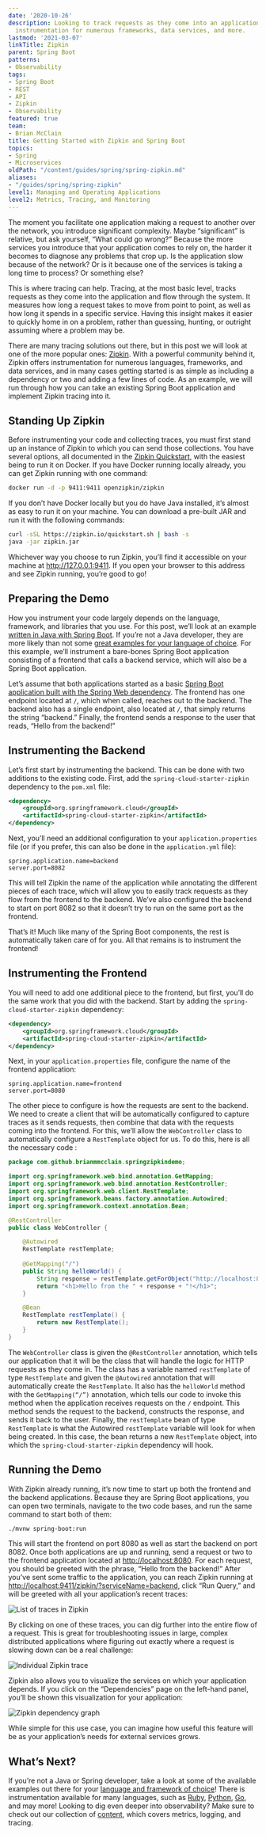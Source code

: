 ```yaml
---
date: '2020-10-26'
description: Looking to track requests as they come into an application? Zipkin offers
  instrumentation for numerous frameworks, data services, and more.
lastmod: '2021-03-07'
linkTitle: Zipkin
parent: Spring Boot
patterns:
- Observability
tags:
- Spring Boot
- REST
- API
- Zipkin
- Observability
featured: true
team:
- Brian McClain
title: Getting Started with Zipkin and Spring Boot
topics:
- Spring
- Microservices
oldPath: "/content/guides/spring/spring-zipkin.md"
aliases:
- "/guides/spring/spring-zipkin"
level1: Managing and Operating Applications
level2: Metrics, Tracing, and Monitoring
---
```


The moment you facilitate one application making a request to another over the network, you  introduce significant complexity. Maybe “significant” is relative, but ask yourself, “What could go wrong?” Because the more services you introduce that your application comes to rely on, the harder it becomes to diagnose any problems that crop up. Is the application slow because of the network? Or is it because one of the services is taking a long time to process? Or something else? 

This is where tracing can help. Tracing, at the most basic level, tracks requests as they come into the application and flow through the system. It measures how long a request takes to move from point to point, as well as how long it spends in a specific service. Having this insight makes it easier to quickly home in on a problem, rather than guessing, hunting, or outright assuming where a problem may be.

There are many tracing solutions out there, but in this post we will look at one of the more popular ones: [Zipkin](https://zipkin.io/). With a powerful community behind it, Zipkin offers instrumentation for numerous languages, frameworks, and data services, and in many cases  getting started is as simple as including a dependency or two and adding a few lines of code. As an example, we will run through  how you can take an existing Spring Boot application and implement Zipkin tracing into it.

## Standing Up Zipkin
Before instrumenting your code and collecting traces, you must first stand up an instance of Zipkin to which you can send those collections. You have several options, all documented in the [Zipkin Quickstart](https://zipkin.io/pages/quickstart.html), with the easiest being to run it on Docker. If you have Docker running locally already, you can get Zipkin running with one command:

```bash
docker run -d -p 9411:9411 openzipkin/zipkin
```

If you don’t have Docker locally but you do have Java installed, it’s almost as easy to run it on your machine. You can download a pre-built JAR and run it with the following commands:

```bash
curl -sSL https://zipkin.io/quickstart.sh | bash -s
java -jar zipkin.jar
```

Whichever way you choose to run Zipkin, you’ll find it accessible on your machine at http://127.0.0.1:9411. If you open your browser to this address and see Zipkin running, you’re good to go! 

## Preparing the Demo
How you instrument your code largely depends on the language, framework, and libraries that you use. For this post, we’ll look at an example [written in Java with Spring Boot](https://github.com/BrianMMcClain/spring-zipkin-demo). If you’re not a Java developer, they are more likely than not some [great examples for your language of choice](https://zipkin.io/pages/tracers_instrumentation.html). For this example, we’ll instrument a bare-bones Spring Boot application consisting of a frontend that calls a backend service, which will also be a Spring Boot application. 

Let’s assume that both applications started as a basic [Spring Boot application built with the Spring Web dependency](/guides/spring/spring-build-api). The frontend has one endpoint located at `/`, which when called, reaches out to the backend. The backend also has a single endpoint, also located at `/`, that simply returns the string “backend.” Finally, the frontend sends a response to the user that reads, “Hello from the backend!”

## Instrumenting the Backend
Let’s first start by instrumenting the backend. This can be done with two additions to the existing code. First, add the `spring-cloud-starter-zipkin` dependency to the `pom.xml` file:

```xml
<dependency>
	<groupId>org.springframework.cloud</groupId>
	<artifactId>spring-cloud-starter-zipkin</artifactId>
</dependency>
```

Next, you’ll need an additional configuration to your `application.properties` file (or if you prefer, this can also be done in the `application.yml` file):

```
spring.application.name=backend
server.port=8082
```

This will tell Zipkin the name of the application while annotating the different pieces of each trace, which will allow you to easily track requests as they flow from the frontend to the backend. We’ve also configured the backend to start on port 8082 so that it doesn’t try to run on the same port as the frontend.

That’s it! Much like many of the Spring Boot components, the rest is automatically taken care of for you. All that remains is to instrument the frontend!

## Instrumenting the Frontend
You will need to add one additional piece to the frontend, but first, you’ll do the same work that you did with the backend. Start by adding the `spring-cloud-starter-zipkin` dependency:

```xml
<dependency>
	<groupId>org.springframework.cloud</groupId>
	<artifactId>spring-cloud-starter-zipkin</artifactId>
</dependency>
```

Next, in your `application.properties` file, configure the name of the frontend application:

```
spring.application.name=frontend
server.port=8080
```

The other piece to configure is how the requests are sent to the backend. We need to create a client that will be automatically configured to capture traces as it sends requests, then combine that data with the requests coming into the frontend. For this, we’ll allow the `WebController` class to automatically configure a `RestTemplate` object for us. To do this, here is all the necessary code :

```java
package com.github.brianmmcclain.springzipkindemo;

import org.springframework.web.bind.annotation.GetMapping;
import org.springframework.web.bind.annotation.RestController;
import org.springframework.web.client.RestTemplate;
import org.springframework.beans.factory.annotation.Autowired;
import org.springframework.context.annotation.Bean;

@RestController
public class WebController {

    @Autowired 
    RestTemplate restTemplate;
    
    @GetMapping("/")
    public String helloWorld() {
        String response = restTemplate.getForObject("http://localhost:8082", String.class);
        return "<h1>Hello from the " + response + "!</h1>";
    }

    @Bean 
    RestTemplate restTemplate() {
        return new RestTemplate();
    }
}
```

 The `WebController` class is given the `@RestController` annotation, which tells our application that it will be the class that will handle the logic for HTTP requests as they come in. The class has a variable named `restTemplate` of type `RestTemplate` and given the `@Autowired` annotation that will automatically create the `RestTemplate`. It also has the `helloWorld` method with the `GetMapping(“/”)` annotation, which tells our code to invoke this method when the application receives requests on the `/` endpoint. This method sends the request to the backend, constructs the response, and sends it back to the user. Finally, the `restTemplate` bean of type `RestTemplate` is  what the Autowired `restTemplate` variable will look for when being created. In this case, the bean returns a new `RestTemplate` object, into which the `spring-cloud-starter-zipkin` dependency will hook.

## Running the Demo
With Zipkin already running, it’s now time to start up both the frontend and the backend applications. Because they are Spring Boot applications, you can open two terminals, navigate to the two code bases, and run the same command to start both of them:

```bash
./mvnw spring-boot:run
```

This will start the frontend on port 8080 as well as start the backend on port 8082. Once both applications are up and running, send a request or two to the frontend application located at [http://localhost:8080](http://localhost:8080). For each request, you should be greeted with the phrase, “Hello from the backend!” After you’ve sent some traffic to the application, you can reach Zipkin running at [http://localhost:9411/zipkin/?serviceName=backend](http://localhost:9411/zipkin/?serviceName=backend), click “Run Query,” and will be greeted with all   your application’s recent traces:

![List of traces in Zipkin](images/zipkin-spring-1.png)

By clicking on one of these traces, you can dig further into the entire flow of a request. This is great for troubleshooting issues in large, complex distributed applications where figuring out exactly where a request is slowing down can be a real challenge:

![Individual Zipkin trace](images/zipkin-spring-2.png)

Zipkin also allows you to visualize the services on which your application depends. If you click on the “Dependencies” page on the left-hand panel, you’ll be shown this visualization for your application:

![Zipkin dependency graph](images/zipkin-spring-3.png)

While simple for this use case, you can imagine how useful this feature will be as your application’s needs for external services grows.

## What’s Next?

If you’re not a Java or Spring developer, take a look at some of the available examples out there for your [language and framework of choice](https://zipkin.io/pages/tracers_instrumentation.html)! There is instrumentation available for many languages, such as [Ruby](https://github.com/openzipkin/zipkin-ruby), [Python](https://github.com/Yelp/py_zipkin), [Go](https://github.com/openzipkin-contrib/zipkin-go-opentracing), and may more! Looking to dig even deeper into observability? Make sure to check out our collection of [content](/patterns/observability/), which covers metrics, logging, and tracing.